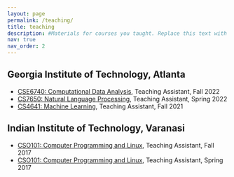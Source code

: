 ```yaml
---
layout: page
permalink: /teaching/
title: teaching
description: #Materials for courses you taught. Replace this text with your description.
nav: true
nav_order: 2
---
```


<!-- \resumeSubItem{Georgia Institute of Technology}{\href{https://aritter.github.io/CS-4641/}{\color{blue}CS4641 - Machine Learning} [\textit{Undergrad-level~·~Fall '21}], \href{https://aritter.github.io/CS-7650-sp22/}{\color{blue}CS7650 - Natural Language Processing} [\textit{Grad-level~·~Spring '21}], \href{https://oscar.gatech.edu/bprod/bwckctlg.p_disp_course_detail?cat_term_in=202008&subj_code_in=CSE&crse_numb_in=6740}{\color{blue}CSE6740 - Computational Data Analysis} [\textit{Grad-level~·~Fall '22}].}

\resumeSubItem{IIT (BHU) Varanasi}{\href{https://iitbhu.ac.in/dept/cse/courses/btech}{\color{blue}CSO101 - Computer Programming and Linux} [\textit{Undergrad-level~·~Spring \& Fall '17}].\vspace{-1pt}} 
\resumeSubHeadingListEnd -->

## Georgia Institute of Technology, Atlanta

- <a href="https://oscar.gatech.edu/bprod/bwckctlg.p_disp_course_detail?cat_term_in=202008&subj_code_in=CSE&crse_numb_in=6740">CSE6740: Computational Data Analysis</a>, Teaching Assistant, Fall 2022
- <a href="https://aritter.github.io/CS-7650-sp22/">CS7650: Natural Language Processing</a>, Teaching Assistant, Spring 2022
- <a href="https://aritter.github.io/CS-4641/">CS4641: Machine Learning</a>, Teaching Assistant, Fall 2021

## Indian Institute of Technology, Varanasi

- <a href="https://sites.google.com/site/pratikchattopadhyay/programming">CSO101: Computer Programming and Linux</a>, Teaching Assistant, Fall 2017
- <a href="https://sites.google.com/site/pratikchattopadhyay/programming">CSO101: Computer Programming and Linux</a>, Teaching Assistant, Spring 2017


<!--
For now, this page is assumed to be a static description of your courses. You can convert it to a collection similar to `_projects/` so that you can have a dedicated page for each course.

Organize your courses by years, topics, or universities, however you like!
-->
